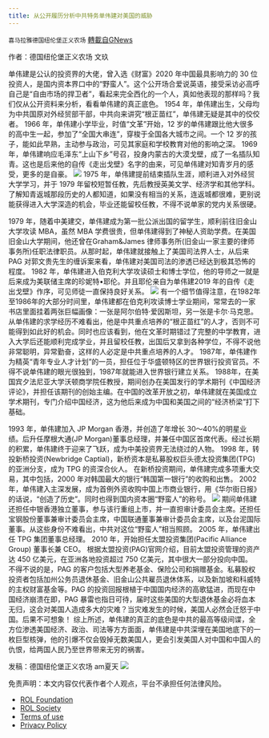 ```yaml
---
title: 从公开履历分析中共特务单伟建对美国的威胁
---
```

`喜马拉雅德国纽伦堡正义农场` [轉載自GNews](https://gnews.org/zh-hans/1968880/)

作者：德国纽伦堡正义农场 文玖

单伟建是公认的投资界的大佬，曾入选《财富》2020 年中国最具影响力的 30 位投资人，是国内资本界口中的“野蛮人”。这个公开场合爱说英语，接受采访必高呼自己是“自由市场的捍卫者”，看起来完全西化的一个人，真如他表现的那样吗？我们仅从公开资料来分析，看看单伟建的真正底色。
1954 年，单伟建出生，父母均为中共国原对外经贸部干部，中共向来讲究“根正苗红”，单伟建无疑是其中的佼佼者。
1966 年，单伟建小学毕业，时值“文革”开始，12 岁的单伟建跟比他大很多的高中生一起，参加了“全国大串连”，穿梭于全国各大城市之间。一个 12 岁的孩子，能如此早熟，主动参与政治，可见其家庭和学校教育对他的影响之深。
1969 年，单伟建响应毛泽东“上山下乡”号召，投身内蒙古的大漠戈壁，成了一名插队知青。这也是后来他的自传《走出戈壁》名字的由来，可见单伟建对知青岁月的感受，更多的是自豪。
![](https://assets.gnews.org/wp-content/uploads/2022/02/Screenshot-2022-02-07-at-07.39.57.png)
1975 年，单伟建提前结束插队生涯，顺利进入对外经贸大学学习，并于 1979 年留校短暂任教，先后教授英美文学、经济学和其他学科。了解知青返城那段历史的人都知道，如果没有相当的关系，连返城都很难，更别说能获得进入大学深造的机会，毕业还能留校任教，不得不说单家的党内关系很硬。

1979 年，随着中美建交，单伟建成为第一批公派出国的留学生，顺利前往旧金山大学攻读 MBA，虽然 MBA 学费很贵，但单伟建得到了神秘人资助学费。在美国旧金山大学期间，他还曾在Graham&James 律师事务所(旧金山一家主要的律师事务所)任职法律职员。从那时起，单伟建就接触上了美国司法界人士，从后来 PAG 对郭文贵先生的缠诉案来看，单伟建对美国司法的渗透已经达到极其恐怖的程度。
1982 年，单伟建进入伯克利大学攻读硕士和博士学位，他的导师之一就是后来成为美联储主席的珍妮特•耶伦。并且耶伦亲自为单伟建2019 年的自传《走出戈壁》作序，可见师徒一直保持良好关系。
![](https://assets.gnews.org/wp-content/uploads/2022/02/Screenshot-2022-02-07-at-07.40.28.png)
有一个细节值得注意，在1982年至1986年的大部分时间里，单伟建都在伯克利攻读博士学业期间，常常去的一家书店里面挂着两张巨幅画像：一张是阿尔伯特·爱因斯坦，另一张是卡尔·马克思。
从单伟建的求学经历不难看出，他是中共重点培养的“根正苗红”的人才，否则不可能得到如此好的机会。同时也应该看到，他在文革时期错过了完整的中学教育，进入大学后还能顺利完成学业，并且留校任教，出国后又拿到各种学位，不得不说他非常聪明，异常勤奋，这样的人必定是中共重点培养的人才。
1987年，单伟建作为精英“青年专业人才计划”的一员，担任位于华盛顿特区的世界银行投资官员。不得不说单伟建的眼光很独到，1987年就能进入世界银行建立关系。
1988年，在美国宾夕法尼亚大学沃顿商学院任教授，期间创办在美国发行的学术期刊《中国经济评论》，并担任该期刊的创始主编。在中国的改革开放之初，单伟建就在美国成立学术期刊，专门介绍中国经济，这为他后来成为中国和美国之间的“经济桥梁”打下基础。

1993 年，单伟建加入 JP Morgan 香港，并创造了年增长 30～40%的明星业绩。后升任摩根大通(JP Morgan)董事总经理，并兼任中国区首席代表。经过长期的积累，单伟建终于迎来了飞跃，成为中美投资界无法绕过的人物。
1998 年，转投新桥投资(Newbridge Captial)，新桥资本是私募股权巨头德太投资集团(TPG)的亚洲分支，成为 TPG 的资深合伙人。
在新桥投资期间，单伟建完成多项重大交易，其中包括，2000 年对韩国最大的银行“韩国第一银行”的收购和出售。
2002 年，单伟建入主深发展，成为首例外资收购中国上市商业银行，用《华尔街日报》的话说，“创造了历史”。同时也得到国内资本圈“野蛮人”的称号。
![](https://assets.gnews.org/wp-content/uploads/2022/02/Screenshot-2022-02-07-at-07.42.23.png)
期间单伟建还担任中银香港独立董事，参与该行重组上市，并一直担审计委员会主席。还担任宝钢股份董事兼审计委员会主席，中国联通董事兼审计委员会主席，以及台泥国际董事。从这些身份不难看出，中共对这位“野蛮人”相当照顾。
2005 年，单伟建出任 TPG 集团董事总经理。
2010 年，开始担任太盟投资集团(Pacific Alliance Group) 董事长兼 CEO。
根据太盟投资(PAG)官网介绍，目前太盟投资管理的资产达 450 亿美元，在亚洲各地投资超过 750 亿美元，其中很大一部分投向中国。
不得不说的是，PAG 的客户包括大型养老基金、保险公司和捐赠基金。私募股权投资者包括加州公务员退休基金、旧金山公共雇员退休体系，以及新加坡和科威特的主权财富基金等。PAG 的投资回报根植于中国国内经济的高歌猛进，而现在中国经济崩溃在即，PAG 暴雷也指日可待，届时这些美国的大型退休基金必将血本无归，这会对美国人造成多大的灾难？当灾难发生的时候，美国人必然会迁怒于中国。后果不可想象！
综上所述，单伟建的真正的底色是中共的最高等级间谍，全方位渗透美国经济、政治、司法等方方面面，单伟建是中共深埋在美国地底下的一枚巨型核弹，他的引爆不仅会毁掉无数美国人，更会引发美国人对中国和中国人的仇恨，给两国人民乃至世界带来无穷的祸害。

发稿：德国纽伦堡正义农场 am夏天
![](https://assets.gnews.org/wp-content/uploads/2022/02/德农二维码-15.png)
 

免责声明：本文内容仅代表作者个人观点，平台不承担任何法律风险。

- [ROL Foundation](https://rolfoundation.org/)
- [ROL Society](https://rolsociety.org/)
- [Terms of use](https://gnews.org/terms-of-use-3/)
- [Privacy Policy](https://gnews.org/privacy-policy/)
